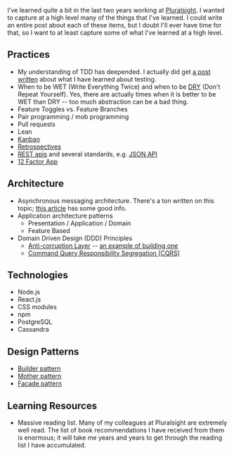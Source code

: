 I've learned quite a bit in the last two years working at [Pluralsight](https://www.pluralsight.com/). I wanted to capture at a high level many of the things that I've learned. I could write an entire post about each of these items, but I doubt I'll ever have time for that, so I want to at least capture some of what I've learned at a high level.

## Practices

- My understanding of TDD has deepended. I actually did get [a post written](/posts/yr2017/details-on-tdd) about what I have learned about testing.
- When to be WET (Write Everything Twice) and when to be [DRY](https://en.wikipedia.org/wiki/Don%27t_repeat_yourself) (Don't Repeat Yourself). Yes, there are actually times when it is better to be WET than DRY -- too much abstraction can be a bad thing.
- Feature Toggles vs. Feature Branches
- Pair programming / mob programming
- Pull requests
- Lean
- [Kanban](http://kanbanblog.com/explained/)
- [Retrospectives](https://www.agilealliance.org/agile-retrospectives-as-a-tool-for-team-learning/)
- [REST apis](http://www.restapitutorial.com/) and several standards, e.g. [JSON API](http://jsonapi.org/)
- [12 Factor App](https://12factor.net/)

## Architecture

- Asynchronous messaging architecture. There's a ton written on this topic; [this article](https://www.infoq.com/articles/integration-mistakes) has some good info.
- Application architecture patterns
    - Presentation / Application / Domain
    - Feature Based
- Domain Driven Design (DDD) Principles
    - [Anti-corruption Layer](http://ddd.fed.wiki.org/view/welcome-visitors/view/anticorruption-layer) -- [an example of building one](https://martinfowler.com/articles/refactoring-external-service.html)
    - [Command Query Responsibility Segregation (CQRS)](https://martinfowler.com/bliki/CQRS.html)

## Technologies

- Node.js
- React.js
- CSS modules
- npm
- PostgreSQL
- Cassandra

## Design Patterns

- [Builder pattern](https://en.wikipedia.org/wiki/Builder_pattern)
- [Mother pattern](https://www.martinfowler.com/bliki/ObjectMother.html)
- [Facade pattern](http://www.tutorialspoint.com/design_pattern/facade_pattern.htm)

## Learning Resources

- Massive reading list. Many of my colleagues at Pluralsight are extremely well read. The list of book recommendations I have received from them is enormous; it will take me years and years to get through the reading list I have accumulated.
